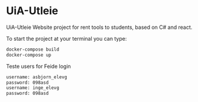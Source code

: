 # UiA-Utleie

UiA-Utleie Website project for rent tools to students, based on C# and react.

To start the project at your terminal you can type: 
```bash
docker-compose build 
docker-compose up
```
Teste users for Feide login

```bash
username: asbjorn_elevg
password: 098asd
username: inge_elevg
password: 098asd
```
